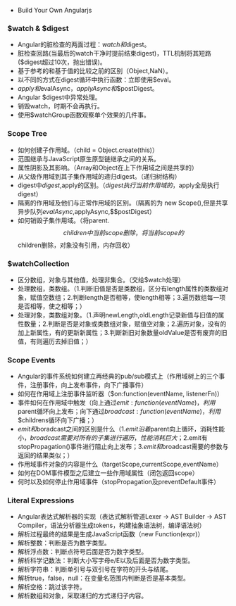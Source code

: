  - Build Your Own Angularjs

### $watch & $digest

 - Angular的脏检查的两面过程：$watch和$digest。
 - 脏检查回路(当最后的watch干净时提前结束digest)，TTL机制将其短路($digest超过10次，抛出错误)。
 - 基于参考的和基于值的比较之前的区别（Object,NaN）。
 - 以不同的方式在digest循环中执行函数：立即使用$eval。
 - $apply和$evalAsync，$applyAsync和$$postDigest。
 - Angular $digest中异常处理。
 - 销毁watch，时期不会再执行。
 - 使用$watchGroup函数观察单个效果的几件事。

### Scope Tree

 - 如何创建子作用域。（child = Object.create(this)）
 - 范围继承与JavaScript原生原型链继承之间的关系。
 - 属性阴影及其影响。（Array和Object在上下作用域之间是共享的）
 - 从父级作用域到其子集作用域的递归digest。（递归树结构）
 - digest中$digest,$apply的区别。（$digest执行当前作用域的，$apply全局执行digest）
 - 隔离的作用域及他们与正常作用域的区别。（隔离的为 new Scope(),但是共享异步队列$evalAsync,$applyAsync,$$postDigest）
 - 如何销毁子集作用域。（将parent.$$children中当前scope删除，将当前scope的$$children删除，对象没有引用，内存回收）

### $watchCollection

 - 区分数组，对象与其他值，处理非集合。（交给$watch处理）
 - 处理数组，类数组。（1.判断旧值是否是类数组，区分有length属性的类数组对象，赋值空数组；2.判断length是否相等，使length相等；3.遍历数组每一项是否相等，使之相等；）
 - 处理对象，类数组对象。（1.声明newLength,oldLength记录新值与旧值的属性数量；2.判断是否是对象或类数组对象，赋值空对象；2.遍历对象，没有的加上新属性，有的更新新属性；3.判断新旧对象数量oldValue是否有废弃的旧值，有则遍历去掉旧值；）

### Scope Events

 - Angular的事件系统如何建立再经典的pub/sub模式上（作用域树上的三个事件，注册事件，向上发布事件，向下广播事件）
 - 如何在作用域上注册事件监听器（$on:function(eventName, listenerFn)）
 - 事件如何在作用域中触发（向上通过$emit:function(eventName)，利用$parent循环向上发布；向下通过$broadcast:function(eventName)，利用$$childrens循环向下广播；）
 - $emit和$boradcast之间的区别是什么（1.$emit沿着$parent向上循环，消耗性能小，$broadcast需要对所有的子集进行遍历，性能消耗巨大；2.$emit有stopPropagation()事件进行阻止向上发布；3.$emit和$broadcast需要的参数与返回的结果类似；）
 - 作用域事件对象的内容是什么（targetScope,currentScope,eventName）
 - 如何在DOM事件模型之后建立一些作用域属性（闭包返回scope）
 - 何时以及如何停止作用域事件（stopPropagation及preventDefault事件）

 ### Literal Expressions

 - Angular表达式解析器的实现（表达式解析管道Lexer -> AST Builder -> AST Compiler，语法分析器生成tokens，构建抽象语法树，编译语法树）
 - 解析过程最终的结果是生成JavaScript函数（new Function(expr)）
 - 解析整数：判断是否为数字类型。
 - 解析浮点数：判断点符号后面是否为数字类型。
 - 解析科学记数法：判断大小写字母e/E以及后面是否为数字类型。
 - 解析字符串：判断单引号与双引号在字符的开头与结尾。
 - 解析true，false，null：在变量名范围内判断是否是基本类型。
 - 解析空格：跳过该字符。
 - 解析数组和对象，采取递归的方式递归子内容。